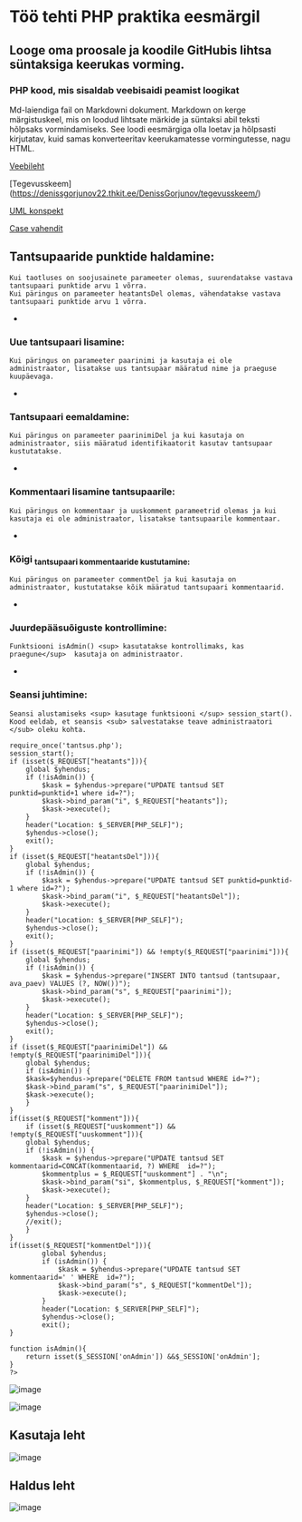 # Töö tehti PHP praktika eesmärgil
## Looge oma proosale ja koodile GitHubis lihtsa süntaksiga keerukas vorming.
### PHP kood, mis sisaldab veebisaidi peamist loogikat

Md-laiendiga fail on Markdowni dokument. 
Markdown on kerge märgistuskeel, mis on loodud lihtsate märkide ja süntaksi abil teksti hõlpsaks vormindamiseks. 
See loodi eesmärgiga olla loetav ja hõlpsasti kirjutatav, kuid samas konverteeritav keerukamatesse vormingutesse, nagu HTML.

[Veebileht](https://denissgorjunov22.thkit.ee)

[Tegevusskeem] (https://denissgorjunov22.thkit.ee/DenissGorjunov/tegevusskeem/)

[UML konspekt](https://denissgorjunov22.thkit.ee/DenissGorjunov/uml-konspekt/)

[Case vahendit](https://denissgorjunov22.thkit.ee/DenissGorjunov/case-vahendid/)

## Tantsupaaride punktide haldamine:
    Kui taotluses on soojusainete parameeter olemas, suurendatakse vastava tantsupaari punktide arvu 1 võrra.
    Kui päringus on parameeter heatantsDel olemas, vähendatakse vastava tantsupaari punktide arvu 1 võrra.

*
### Uue tantsupaari lisamine:
    Kui päringus on parameeter paarinimi ja kasutaja ei ole administraator, lisatakse uus tantsupaar määratud nime ja praeguse kuupäevaga.

*
### Tantsupaari eemaldamine:
    Kui päringus on parameeter paarinimiDel ja kui kasutaja on administraator, siis määratud identifikaatorit kasutav tantsupaar kustutatakse.

*
### Kommentaari lisamine tantsupaarile:
    Kui päringus on kommentaar ja uuskomment parameetrid olemas ja kui kasutaja ei ole administraator, lisatakse tantsupaarile kommentaar.

*
### Kõigi <sub>tantsupaari kommentaaride kustutamine:</sub>
    Kui päringus on parameeter commentDel ja kui kasutaja on administraator, kustutatakse kõik määratud tantsupaari kommentaarid.

*
### Juurdepääsuõiguste kontrollimine:
    Funktsiooni isAdmin() <sup> kasutatakse kontrollimaks, kas praegune</sup>  kasutaja on administraator.

*
### Seansi juhtimine:
    Seansi alustamiseks <sup> kasutage funktsiooni </sup> session_start().
    Kood eeldab, et seansis <sub> salvestatakse teave administraatori </sub> oleku kohta.


```
require_once('tantsus.php');
session_start();
if (isset($_REQUEST["heatants"])){
    global $yhendus;
    if (!isAdmin()) {
        $kask = $yhendus->prepare("UPDATE tantsud SET punktid=punktid+1 where id=?");
        $kask->bind_param("i", $_REQUEST["heatants"]);
        $kask->execute();
    }
    header("Location: $_SERVER[PHP_SELF]");
    $yhendus->close();
    exit();
}
if (isset($_REQUEST["heatantsDel"])){
    global $yhendus;
    if (!isAdmin()) {
        $kask = $yhendus->prepare("UPDATE tantsud SET punktid=punktid-1 where id=?");
        $kask->bind_param("i", $_REQUEST["heatantsDel"]);
        $kask->execute();
    }
    header("Location: $_SERVER[PHP_SELF]");
    $yhendus->close();
    exit();
}
if (isset($_REQUEST["paarinimi"]) && !empty($_REQUEST["paarinimi"])){
    global $yhendus;
    if (!isAdmin()) {
        $kask = $yhendus->prepare("INSERT INTO tantsud (tantsupaar, ava_paev) VALUES (?, NOW())");
        $kask->bind_param("s", $_REQUEST["paarinimi"]);
        $kask->execute();
    }
    header("Location: $_SERVER[PHP_SELF]");
    $yhendus->close();
    exit();
}
if (isset($_REQUEST["paarinimiDel"]) && !empty($_REQUEST["paarinimiDel"])){
    global $yhendus;
    if (isAdmin()) {
    $kask=$yhendus->prepare("DELETE FROM tantsud WHERE id=?");
    $kask->bind_param("s", $_REQUEST["paarinimiDel"]);
    $kask->execute();
    }
}
if(isset($_REQUEST["komment"])){
    if (isset($_REQUEST["uuskomment"]) && !empty($_REQUEST["uuskomment"])){
    global $yhendus;
    if (!isAdmin()) {
        $kask = $yhendus->prepare("UPDATE tantsud SET kommentaarid=CONCAT(kommentaarid, ?) WHERE  id=?");
        $kommentplus = $_REQUEST["uuskomment"] . "\n";
        $kask->bind_param("si", $kommentplus, $_REQUEST["komment"]);
        $kask->execute();
    }
    header("Location: $_SERVER[PHP_SELF]");
    $yhendus->close();
    //exit();
    }
}
if(isset($_REQUEST["kommentDel"])){
        global $yhendus;
        if (isAdmin()) {
            $kask = $yhendus->prepare("UPDATE tantsud SET kommentaarid=' ' WHERE  id=?");
            $kask->bind_param("s", $_REQUEST["kommentDel"]);
            $kask->execute();
        }
        header("Location: $_SERVER[PHP_SELF]");
        $yhendus->close();
        exit();
}

function isAdmin(){
    return isset($_SESSION['onAdmin']) &&$_SESSION['onAdmin'];
}
?>
```
![image](https://github.com/GeplLoL/Tantsud/assets/85700200/69b6eb5f-d792-4089-8160-14e25d6fa275)


![image](https://github.com/GeplLoL/Tantsud/assets/85700200/60bcde1d-356f-44cb-a34a-2ec1171b2ca0)

## Kasutaja leht

![image](https://github.com/GeplLoL/Tantsud/assets/85700200/b447f181-f65a-49f1-aa21-ce33fbf2c633)

## Haldus leht
![image](https://github.com/GeplLoL/Tantsud/assets/85700200/d490c02a-eb14-4579-a917-f7d78edf00e2)

